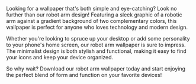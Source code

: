 <!--
Write me content for website with wallpaper "A wallpaper with a simple graphic of a robot arm, against a gradient background of two complementary colors."
-->

<!--font:Montserrat.-->

Looking for a wallpaper that's both simple and eye-catching? Look no further than our robot arm design! Featuring a sleek graphic of a robotic arm against a gradient background of two complementary colors, this wallpaper is perfect for anyone who loves technology and modern design.

Whether you're looking to spruce up your desktop or add some personality to your phone's home screen, our robot arm wallpaper is sure to impress. The minimalist design is both stylish and functional, making it easy to find your icons and keep your device organized.

So why wait? Download our robot arm wallpaper today and start enjoying the perfect blend of form and function on your favorite devices!

